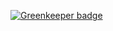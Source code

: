 
[![Greenkeeper badge](https://badges.greenkeeper.io/fisker/fisker-sublimetext-backup.svg)](https://greenkeeper.io/)
